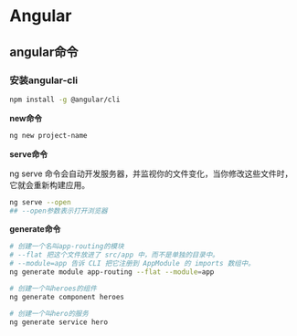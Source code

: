 # Angular

## angular命令

### 安装angular-cli

```bash
npm install -g @angular/cli
```

**new命令**

```bash
ng new project-name
```

**serve命令**

ng serve 命令会自动开发服务器，并监视你的文件变化，当你修改这些文件时，它就会重新构建应用。

```bash
ng serve --open
## --open参数表示打开浏览器
```

**generate命令**

```bash
# 创建一个名叫app-routing的模块
# --flat 把这个文件放进了 src/app 中，而不是单独的目录中。
# --module=app 告诉 CLI 把它注册到 AppModule 的 imports 数组中。
ng generate module app-routing --flat --module=app

# 创建一个叫heroes的组件
ng generate component heroes

# 创建一个叫hero的服务
ng generate service hero
```



